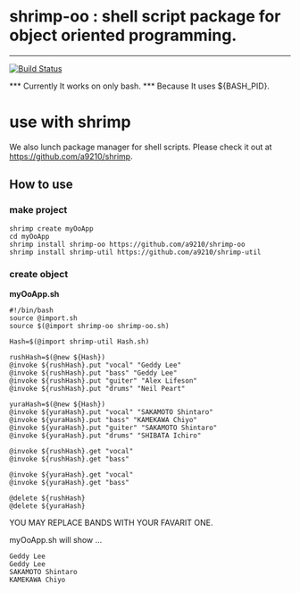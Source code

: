 # shrimp-oo : shell script package for object oriented programming.

---
[![Build Status](https://travis-ci.org/a9210/shrimp-oo.svg?branch=develop)](https://travis-ci.org/a9210/shrimp-oo)

*** Currently It works on only bash. *** Because It uses ${BASH_PID}.
# use with shrimp

We also lunch package manager for shell scripts.
Please check it out at https://github.com/a9210/shrimp.

## How to use

### make project

```
shrimp create myOoApp
cd myOoApp
shrimp install shrimp-oo https://github.com/a9210/shrimp-oo
shrimp install shrimp-util https://github.com/a9210/shrimp-util
```

### create object

**myOoApp.sh**
```shell
#!/bin/bash
source @import.sh
source $(@import shrimp-oo shrimp-oo.sh)

Hash=$(@import shrimp-util Hash.sh)

rushHash=$(@new ${Hash})
@invoke ${rushHash}.put "vocal" "Geddy Lee"
@invoke ${rushHash}.put "bass" "Geddy Lee"
@invoke ${rushHash}.put "guiter" "Alex Lifeson"
@invoke ${rushHash}.put "drums" "Neil Peart"

yuraHash=$(@new ${Hash})
@invoke ${yuraHash}.put "vocal" "SAKAMOTO Shintaro"
@invoke ${yuraHash}.put "bass" "KAMEKAWA Chiyo"
@invoke ${yuraHash}.put "guiter" "SAKAMOTO Shintaro"
@invoke ${yuraHash}.put "drums" "SHIBATA Ichiro"

@invoke ${rushHash}.get "vocal"
@invoke ${rushHash}.get "bass"

@invoke ${yuraHash}.get "vocal"
@invoke ${yuraHash}.get "bass"

@delete ${rushHash}
@delete ${yuraHash}
```
YOU MAY REPLACE BANDS WITH YOUR FAVARIT ONE.

myOoApp.sh will show ...

```
Geddy Lee
Geddy Lee
SAKAMOTO Shintaro
KAMEKAWA Chiyo
```